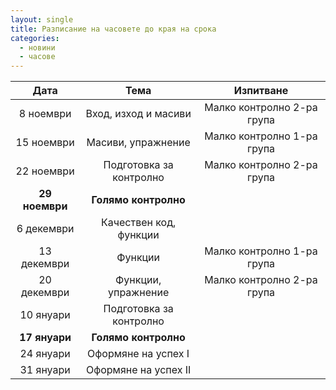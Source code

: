 ```yaml
---
layout: single
title: Разписание на часовете до края на срока
categories:
  - новини
  - часове
---
```


| Дата | Тема | Изпитване |
|:------------:|:-----------------------:|:--------------------------:|
| 8 ноември | Вход, изход и масиви | Малко контролно 2-ра група |
| 15 ноември | Масиви, упражнение | Малко контролно 1-ра група |
| 22 ноември | Подготовка за контролно | Малко контролно 2-ра група |
| **29 ноември** | **Голямо контролно** ||
| 6 декември | Качествен код, функции ||
| 13 декември  | Функции | Малко контролно 1-ра група |
| 20 декември  | Функции, упражнение | Малко контролно 2-ра група |
| 10 януари | Подготовка за контролно ||
| **17 януари** | **Голямо контролно** ||
| 24 януари | Оформяне на успех I ||
| 31 януари | Оформяне на успех II ||
